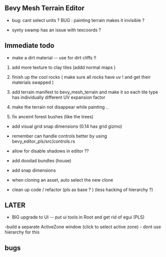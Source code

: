 

## Bevy Mesh Terrain Editor




- bug: cant select units ? 
 BUG : painting terrain makes it invisible ? 
 
 
- synty swamp has an issue with texcoords ?


## Immediate todo 

 - make a dirt material  -- use for dirt cliffs !! 

 1. add more   texture to clay tiles  (addd normal maps )

 2. finish up the  cool rocks  ( make sure all rocks have uv ! and get their materials swapped )

 3. add terrain manifest to bevy_mesh_terrain and make it so each tile type has individually different UV expansion factor 
 4. make the terrain not disappear while painting .. 
 
5.  fix anceint forest   bushes  (like the trees) 

- add visual grid snap dimensions (0.14 has grid gizmo)


- remember can  handle controls better  by  using bevy_editor_pls/src/controls.rs




- allow for disable shadows in editor ??

- add doodad bundles (house) 

-  add snap dimensions 

- when cloning an asset, auto select the new clone 

- clean up code / refactor (pls as base ? ) (less hacking of hierarchy ?)
 
 
## LATER  


- BIG  upgrade to UI -- put ui tools in Root and get rid of egui (PLS) 

-build a separate ActiveZone window (click to select active zone) - dont use hierarchy for this 




## bugs 

 